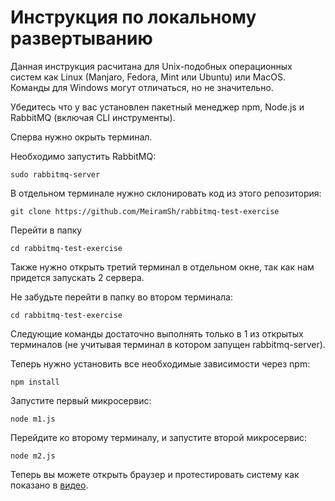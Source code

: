# Инструкция по локальному развертыванию

Данная инструкция расчитана для Unix-подобных операционных систем как Linux (Manjaro, Fedora, Mint или Ubuntu) или MacOS. Команды для Windows могут отличаться, но не значительно.

Убедитесь что у вас установлен пакетный менеджер npm, Node.js и RabbitMQ (включая CLI инструменты).

Сперва нужно окрыть терминал.


Необходимо запустить RabbitMQ:
```
sudo rabbitmq-server
```

В отдельном терминале нужно склонировать код из этого репозитория:
```
git clone https://github.com/MeiramSh/rabbitmq-test-exercise
```

Перейти в папку
```
cd rabbitmq-test-exercise
```

Также нужно открыть третий терминал в отдельном окне, так как нам придется запускать 2 сервера.

Не забудьте перейти в папку во втором терминала:
```
cd rabbitmq-test-exercise
```

Следующие команды достаточно выполнять только в 1 из открытых терминалов (не учитывая терминал в котором запущен rabbitmq-server).

Теперь нужно установить все необходимые зависимости через npm:
```
npm install
```

Запустите первый микросервис:
```
node m1.js
```

Перейдите ко второму терминалу, и запустите второй микросервис:
```
node m2.js
```

Теперь вы можете открыть браузер и протестировать систему как показано в [видео](https://drive.google.com/file/d/1OzJ6Yr_fgtObEEUQF4aj7ivG5F_kjlyB/view?usp=drive_link).
